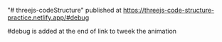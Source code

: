 "# threejs-codeStructure" 
published at https://threejs-code-structure-practice.netlify.app/#debug

#debug is added at the end of link to tweek the animation
